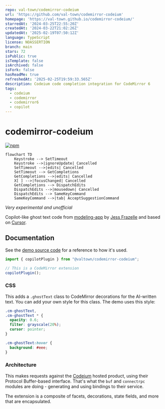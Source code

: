 ```yaml
---
repo: val-town/codemirror-codeium
url: 'https://github.com/val-town/codemirror-codeium'
homepage: 'https://val-town.github.io/codemirror-codeium/'
starredAt: '2024-03-25T22:55:20Z'
createdAt: '2024-03-22T21:02:26Z'
updatedAt: '2025-02-19T07:50:12Z'
language: TypeScript
license: NOASSERTION
branch: main
stars: 72
isPublic: true
isTemplate: false
isArchived: false
isFork: false
hasReadMe: true
refreshedAt: '2025-02-25T19:59:33.565Z'
description: Codeium code completion integration for CodeMirror 6
tags:
  - codeium
  - codemirror
  - codemirror6
  - copilot
---
```


# codemirror-codeium

[![npm](https://img.shields.io/npm/v/@valtown/codemirror-codeium)](https://www.npmjs.com/package/@valtown/codemirror-codeium)

```mermaid
flowchart TD
	Keystroke --> SetTimeout
	Keystroke -->|ignoreUpdate| Cancelled
	SetTimeout -->|edits| Cancelled
	SetTimeout --> GetCompletions
	GetCompletions -->|edits| Cancelled
	X[ ] -->|focusChanged| Cancelled
	GetCompletions --> DispatchEdits
	DispatchEdits -->|mousedown| Cancelled
	DispatchEdits --> SameKeyCommand
	SameKeyCommand -->|tab| AcceptSuggestionCommand
```

_Very experimental and unofficial_

Copilot-like ghost text code from [modeling-app](https://github.com/KittyCAD/modeling-app)
by [Jess Frazelle](https://github.com/jessfraz) and based on [Cursor](https://cursor.sh/).

## Documentation

See the [demo source code](https://github.com/val-town/codemirror-codeium/tree/main/demo) for
a reference to how it's used.

```ts
import { copilotPlugin } from "@valtown/codemirror-codeium";

// This is a CodeMirror extension
copilotPlugin();
```

### CSS

This adds a `.ghostText` class to CodeMirror decorations for the AI-written
text. You can add your own style for this class. The demo uses this style:

```css
.cm-ghostText,
.cm-ghostText * {
  opacity: 0.6;
  filter: grayscale(20%);
  cursor: pointer;
}

.cm-ghostText:hover {
  background: #eee;
}
```

### Architecture

This makes requests against the [Codeium](https://codeium.com/) hosted product,
using their Protocol Buffer-based interface. That's what the `buf` and `connectrpc`
modules are doing - generating and using bindings to their service.

The extension is a composite of facets, decorations, state fields, and more
that are encapsulated.
